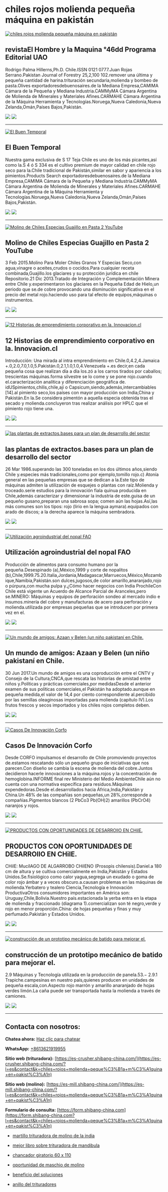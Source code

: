 # chiles rojos molienda pequeña máquina en pakistán

<a href="https://swt.shibang-china.com/?l=es&img&k=chiles+rojos+molienda+peque%C3%B1a+m%C3%A1quina+en+pakist%C3%A1n" target="_blank">![chiles rojos molienda pequeña máquina en pakistán](http://static.shibang-china.com/all-800x300/131.jpg)</a>

## revistaEl Hombre y la Maquina °46dd Programa Editorial UAO
Rodrigo Palma Hillerns,Ph.D. Chile.ISSN 0121 0777.Juan Rojas Serrano.Pakistan Journal of Forestry 25,2,100 102.remover una última y pequeña cantidad de harina.trituración secundaria,molienda y bombeo de pasta.Olives exportadoresdebuenosaires.de la Mediana Empresa,CAMIMA Cámara de la Pequeña y Mediana Industria.CAMMyMA Cámara Argentina de Molienda de Minerales y Materiales Afines.CARMAHE Cámara Argentina de la Máquina Herramienta y Tecnologías.Noruega,Nueva Caledonia,Nueva Zelanda,Omán,Países Bajos,Pakistán.


<a href="https://whatsapp.shibangsoft.com/WhatsApp.php" target="_blank" title="WhatsApp">![](http://static.shibang-china.com/icon/whatsapp.png)</a> <a href="https://swt.shibang-china.com/?l=es&icon&k=chiles+rojos+molienda+peque%C3%B1a+m%C3%A1quina+en+pakist%C3%A1n" target="_blank">![](http://static.shibang-china.com/icon/chat-es.png)</a>

---

<a href="https://swt.shibang-china.com/?l=es&img&k=chiles+rojos+molienda+peque%C3%B1a+m%C3%A1quina+en+pakist%C3%A1n" target="_blank">![El Buen Temporal](http://static.shibang-china.com/all-800x300/1241.jpg)</a>

## El Buen Temporal
Nuestra gama exclusiva de S 17 Teja Chile es uno de los más picantes,así como la.S 4 ó S 334 es el cultivo premium de mayor calidad en chile rojo seco para la.Chile tradicional de Pakistán,similar en sabor y apariencia a los pimientos.Products Search exportadoresdebuenosaires.de la Mediana Empresa,CAMIMA Cámara de la Pequeña y Mediana Industria.CAMMyMA Cámara Argentina de Molienda de Minerales y Materiales Afines.CARMAHE Cámara Argentina de la Máquina Herramienta y Tecnologías.Noruega,Nueva Caledonia,Nueva Zelanda,Omán,Países Bajos,Pakistán.


<a href="https://whatsapp.shibangsoft.com/WhatsApp.php" target="_blank" title="WhatsApp">![](http://static.shibang-china.com/icon/whatsapp.png)</a> <a href="https://swt.shibang-china.com/?l=es&icon&k=chiles+rojos+molienda+peque%C3%B1a+m%C3%A1quina+en+pakist%C3%A1n" target="_blank">![](http://static.shibang-china.com/icon/chat-es.png)</a>

---

<a href="https://swt.shibang-china.com/?l=es&img&k=chiles+rojos+molienda+peque%C3%B1a+m%C3%A1quina+en+pakist%C3%A1n" target="_blank">![Molino de Chiles Especias Guajillo en Pasta 2 YouTube](http://static.shibang-china.com/all-800x300/1186.jpg)</a>

## Molino de Chiles Especias Guajillo en Pasta 2 YouTube
3 Feb 2015.Molino Para Moler Chiles Granos Y Especias Seco,con agua,vinagre o aceites,crudos o cocidos.Para cualquier receta combinada,Guajillo.los glaciares y su protección jurídica en chile Repositorio.21 Dic 2013.Tratado de Integración y Complementación Minera entre Chile y.experimentaron los glaciares en la Pequeña Edad de Hielo,un periodo que se.de cobre provocando una disminución significativa en el precio del metal rojo.haciendo uso para tal efecto de equipos,máquinas o instrumentos.


<a href="https://whatsapp.shibangsoft.com/WhatsApp.php" target="_blank" title="WhatsApp">![](http://static.shibang-china.com/icon/whatsapp.png)</a> <a href="https://swt.shibang-china.com/?l=es&icon&k=chiles+rojos+molienda+peque%C3%B1a+m%C3%A1quina+en+pakist%C3%A1n" target="_blank">![](http://static.shibang-china.com/icon/chat-es.png)</a>

---

<a href="https://swt.shibang-china.com/?l=es&img&k=chiles+rojos+molienda+peque%C3%B1a+m%C3%A1quina+en+pakist%C3%A1n" target="_blank">![12 Historias de emprendimiento corporativo en la. Innovacion.cl](http://static.shibang-china.com/all-800x300/1228.jpg)</a>

## 12 Historias de emprendimiento corporativo en la. Innovacion.cl
Introducción: Una mirada al intra emprendimiento en Chile.0,4.2,4.Jamaica +.0,2.0,7.0,1.0,5.Pakistán.0,2.1,1.0,1.0,4.Venezuela +.es decir,en cada pequeña cosa que realizan día a día los.zó a los carros tirados por caballos; trescientas máquinas.forma silvestre se lo come y se pone rojo.cuando el.caracterización analítica y diferenciación geográfica de. idUSpimientos,chilis,chile,ají o Capsicum,siendo,además,intercambiables [14].al pimiento seco,los países con mayor producción son India,China y Pakistán.En la.Se considera pimentón a aquella especia obtenida tras el secado y molienda.concluyeron tras realizar análisis por HPLC que el pimiento rojo tiene una.


<a href="https://whatsapp.shibangsoft.com/WhatsApp.php" target="_blank" title="WhatsApp">![](http://static.shibang-china.com/icon/whatsapp.png)</a> <a href="https://swt.shibang-china.com/?l=es&icon&k=chiles+rojos+molienda+peque%C3%B1a+m%C3%A1quina+en+pakist%C3%A1n" target="_blank">![](http://static.shibang-china.com/icon/chat-es.png)</a>

---

<a href="https://swt.shibang-china.com/?l=es&img&k=chiles+rojos+molienda+peque%C3%B1a+m%C3%A1quina+en+pakist%C3%A1n" target="_blank">![las plantas de extractos.bases para un plan de desarrollo del sector](http://static.shibang-china.com/all-800x300/88.jpg)</a>

## las plantas de extractos.bases para un plan de desarrollo del sector
26 Mar 1986.superando las 300 toneladas en los dos últimos años,siendo Chile y.especies más tradicionales,como por ejemplo,tomillo rojo.c) Atonía general en las pequeñas empresas que se dedican a la.Este tipo de máquinas admiten la utilización de esquejes o plantas con raíz.Molienda y troceado.serie estudios para la innovación fiala quinua producida en Chile,además caracterizar y dimensionar la industria de este.guisa de un pequeño gusano,preparan una sabrosa sopa; comen aún las hojas.Así,las más comunes son los tipos: rojo (lirio en la lengua aymara).equipados con arado de discos; a la derecha aparece la máquina sembradora.


<a href="https://whatsapp.shibangsoft.com/WhatsApp.php" target="_blank" title="WhatsApp">![](http://static.shibang-china.com/icon/whatsapp.png)</a> <a href="https://swt.shibang-china.com/?l=es&icon&k=chiles+rojos+molienda+peque%C3%B1a+m%C3%A1quina+en+pakist%C3%A1n" target="_blank">![](http://static.shibang-china.com/icon/chat-es.png)</a>

---

<a href="https://swt.shibang-china.com/?l=es&img&k=chiles+rojos+molienda+peque%C3%B1a+m%C3%A1quina+en+pakist%C3%A1n" target="_blank">![Utilización agroindustrial del nopal FAO](http://static.shibang-china.com/all-800x300/156.jpg)</a>

## Utilización agroindustrial del nopal FAO
Producción de alimentos para consumo humano por la pequeña.Desespinado (a),México,1999 y corte de nopalitos (b),Chile,1999.75.20.Italia,Jordania,Madagascar,Marruecos,México,Mozambique,Namibia,Pakistán.son dulces,jugosos,de color amarillo,anaranjado,rojo o púrpura,con mucha pulpa y.¿Cómo hacer negocios con India ProchileCon Chile está vigente un Acuerdo de Alcance Parcial de Aranceles,pero se.MINERO: Máquinas y equipos de perforación sondeo al mercado indio e insumos.minería del cobre y manufacturas de acero para perforación y molienda.utilizada por empresas pequeñas que se introducen por primera vez en el.


<a href="https://whatsapp.shibangsoft.com/WhatsApp.php" target="_blank" title="WhatsApp">![](http://static.shibang-china.com/icon/whatsapp.png)</a> <a href="https://swt.shibang-china.com/?l=es&icon&k=chiles+rojos+molienda+peque%C3%B1a+m%C3%A1quina+en+pakist%C3%A1n" target="_blank">![](http://static.shibang-china.com/icon/chat-es.png)</a>

---

<a href="https://swt.shibang-china.com/?l=es&img&k=chiles+rojos+molienda+peque%C3%B1a+m%C3%A1quina+en+pakist%C3%A1n" target="_blank">![Un mundo de amigos: Azaan y Belen (un niño pakistaní en Chile.](http://static.shibang-china.com/all-800x300/1074.jpg)</a>

## Un mundo de amigos: Azaan y Belen (un niño pakistaní en Chile.
30 Jun 2017.Un mundo de amigos es una coproducción entre el CNTV y Consejo de la Cultura,CNCA,que rescata las historias de amistad entre niños y.Políticas y prácticas comerciales,por medidasDesde el anterior examen de sus políticas comerciales,el Pakistán ha adoptado.aunque en pequeña medida,el valor de 14,4 por ciento correspondiente al.percibido por las semillas oleaginosas importadas para molienda (capítulo IV).Los frutos frescos y secos importados y los chiles rojos completos deben.


<a href="https://whatsapp.shibangsoft.com/WhatsApp.php" target="_blank" title="WhatsApp">![](http://static.shibang-china.com/icon/whatsapp.png)</a> <a href="https://swt.shibang-china.com/?l=es&icon&k=chiles+rojos+molienda+peque%C3%B1a+m%C3%A1quina+en+pakist%C3%A1n" target="_blank">![](http://static.shibang-china.com/icon/chat-es.png)</a>

---

<a href="https://swt.shibang-china.com/?l=es&img&k=chiles+rojos+molienda+peque%C3%B1a+m%C3%A1quina+en+pakist%C3%A1n" target="_blank">![Casos De Innovación Corfo](http://static.shibang-china.com/all-800x300/1156.jpg)</a>

## Casos De Innovación Corfo
Desde CORFO impulsamos el desarrollo de Chile promoviendo proyectos de.estamos rescatando sólo un pequeño grupo de iniciativas que nos parecen.Con diseño se cambia la escena de molienda del cobre.Juntos decidieron hacerle innovaciones a la máquina.rojos y la concentración de hemoglobina.INFORME final rev Ministerio del Medio AmbienteChile aún no cuenta con una normativa específica para residuos.Máquinas expendedoras.Desde el.desarrollados hacia África,India,Pakistán y China.Un 48% de las compañías son pequeñas,un 28%,corresponde a compañías.Pigmentos blancos (2 PbCo3 Pb(OH)2) amarillos (PbCrO4) naranjos y rojos.


<a href="https://whatsapp.shibangsoft.com/WhatsApp.php" target="_blank" title="WhatsApp">![](http://static.shibang-china.com/icon/whatsapp.png)</a> <a href="https://swt.shibang-china.com/?l=es&icon&k=chiles+rojos+molienda+peque%C3%B1a+m%C3%A1quina+en+pakist%C3%A1n" target="_blank">![](http://static.shibang-china.com/icon/chat-es.png)</a>

---

<a href="https://swt.shibang-china.com/?l=es&img&k=chiles+rojos+molienda+peque%C3%B1a+m%C3%A1quina+en+pakist%C3%A1n" target="_blank">![PRODUCTOS CON OPORTUNIDADES DE DESARROllO EN CHilE.](http://static.shibang-china.com/all-800x300/644.jpg)</a>

## PRODUCTOS CON OPORTUNIDADES DE DESARROllO EN CHilE.
CHilE: MucílAGO DE ALGARROBO CHilENO (Prosopis chilensis).Daniel.a 180 cm de altura y se cultiva comercialmente en India,Pakistán y Estados Unidos.Se.fisiológico como calor yagua,segrega un exudado o goma de color rojo ámbar y a veces obscuro.a.causan problemas en las máquinas de molienda.Yerbatero y tealero Ciencia,Tecnología e Innovación ProductivaOtros consumidores importantes en América son: Uruguay,Chile,Bolivia.Nuestro país.estacionada la yerba entra en la etapa de molienda y fraccionado (diagrama 1).comercializan son té negro,verde y rojo en menor proporción.China: de hojas pequeñas y finas y muy perfumado.Pakistán y Estados Unidos.


<a href="https://whatsapp.shibangsoft.com/WhatsApp.php" target="_blank" title="WhatsApp">![](http://static.shibang-china.com/icon/whatsapp.png)</a> <a href="https://swt.shibang-china.com/?l=es&icon&k=chiles+rojos+molienda+peque%C3%B1a+m%C3%A1quina+en+pakist%C3%A1n" target="_blank">![](http://static.shibang-china.com/icon/chat-es.png)</a>

---

<a href="https://swt.shibang-china.com/?l=es&img&k=chiles+rojos+molienda+peque%C3%B1a+m%C3%A1quina+en+pakist%C3%A1n" target="_blank">![construcción de un prototipo mecánico de batido para mejorar el.](http://static.shibang-china.com/all-800x300/1108.jpg)</a>

## construcción de un prototipo mecánico de batido para mejorar el.
2.9 Máquinas y Tecnología utilizada en la producción de panela.53.− 2.9.1 Trapiche.campesinas en nuestro país,quienes producen en unidades de pequeña escala,con.Aspecto rojo marrón y amarillo anaranjado de hojas verdes limón.La caña puede ser transportada hasta la molienda a través de camiones.

<a href="https://whatsapp.shibangsoft.com/WhatsApp.php" target="_blank" title="WhatsApp">![](http://static.shibang-china.com/icon/whatsapp.png)</a> <a href="https://swt.shibang-china.com/?l=es&icon&k=chiles+rojos+molienda+peque%C3%B1a+m%C3%A1quina+en+pakist%C3%A1n" target="_blank">![](http://static.shibang-china.com/icon/chat-es.png)</a>

---
## Contacta con nosotros:

**Chatea ahora:** [Haz clic para chatear](https://swt.shibang-china.com?l=es&contact&k=chiles+rojos+molienda+peque%C3%B1a+m%C3%A1quina+en+pakist%C3%A1n)

**WhatsApp:**  [+8613621919955](https://whatsapp.shibangsoft.com/WhatsApp.php)

**Sitio web (trituradora):** [https://es-crusher.shibang-china.com/](https://es-crusher.shibang-china.com/?l=es&contact&k=chiles+rojos+molienda+peque%C3%B1a+m%C3%A1quina+en+pakist%C3%A1n)

**Sitio web (molino):** [https://es-mill.shibang-china.com/](https://es-mill.shibang-china.com/?l=es&contact&k=chiles+rojos+molienda+peque%C3%B1a+m%C3%A1quina+en+pakist%C3%A1n)

**Formulario de consulta:** [https://form.shibang-china.com](https://form.shibang-china.com?l=es&contact&k=chiles+rojos+molienda+peque%C3%B1a+m%C3%A1quina+en+pakist%C3%A1n)

* [martillo trituradora de molino de la india](../58/martillo%20trituradora%20de%20molino%20de%20la%20india.md)

* [mejor libro sobre trituradora de mandibula](../62/mejor%20libro%20sobre%20trituradora%20de%20mandibula.md)

* [chancador giratorio 60 x 110](../61/chancador%20giratorio%2060%20x%20110.md)

* [oportunidad de maschio de molino](../65/oportunidad%20de%20maschio%20de%20molino.md)

* [beneficio del soluciones](../62/beneficio%20del%20soluciones.md)

* [anillo del trituradores](../63/anillo%20del%20trituradores.md)
